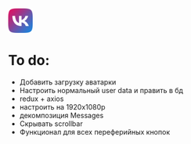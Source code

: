 <div style="
height:50px;
width:50px;
margin-top: 20px;">
    <img src="./frontend/src/img/logo.png" style="width:50px;height:50px" alt="logo_img"/> 
</div>

# To do:

- Добавить загрузку аватарки
- Настроить нормальный user data и править в бд
- redux + axios
- настроить на 1920x1080p
- декомпозиция Messages
- Скрывать scrollbar
- Функционал для всех переферийных кнопок